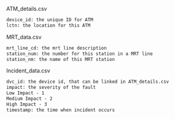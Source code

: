 ATM_details.csv
```html
device_id: the unique ID for ATM
lctn: the location for this ATM
```

MRT_data.csv
```html
mrt_line_cd: the mrt line description
station_num: the number for this station in a MRT line
station_nm: the name of this MRT station
```

Incident_data.csv
```html
dvc_id: the device id, that can be linked in ATM_details.csv
impact: the severity of the fault
Low Impact - 1 
Medium Impact - 2
High Impact - 3
timestamp: the time when incident occurs
```
